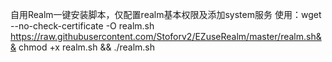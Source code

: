 自用Realm一键安装脚本，仅配置realm基本权限及添加system服务
使用：wget --no-check-certificate -O realm.sh https://raw.githubusercontent.com/Stoforv2/EZuseRealm/master/realm.sh&& chmod +x realm.sh && ./realm.sh

